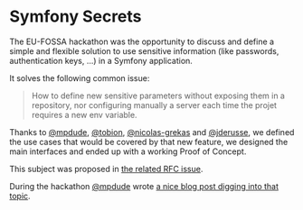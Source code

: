 # Symfony Secrets

The EU-FOSSA hackathon was the opportunity to discuss and define a simple
and flexible solution to use sensitive information (like passwords,
authentication keys, ...) in a Symfony application.

It solves the following common issue:

> How to define new sensitive parameters without exposing them in a
  repository, nor configuring manually a server each time the projet requires
  a new env variable.

Thanks to [@mpdude](https://github.com/mpdude), [@tobion](https://github.com/tobion),
[@nicolas-grekas](https://github.com/nicolas-grekas) and [@jderusse](https://github.com/jderusse),
we defined the use cases that would be covered by that new feature, we designed the main
interfaces and ended up with a working Proof of Concept.

This subject was proposed in [the related RFC issue](https://github.com/symfony/symfony/issues/27351).

During the hackathon [@mpdude](https://github.com/mpdude) wrote
[a nice blog post digging into that topic](https://www.webfactory.de/blog/storing-secrets-for-symfony-applications).
